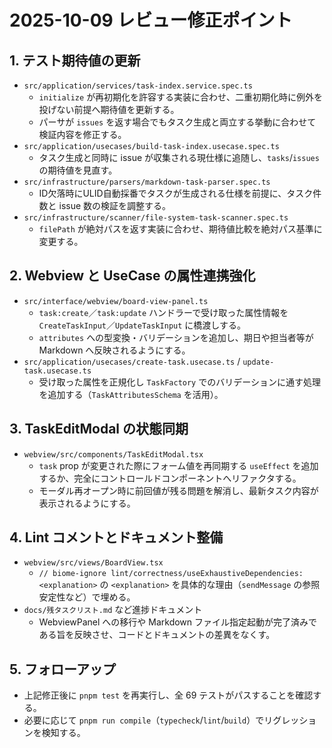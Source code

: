# 2025-10-09 レビュー修正ポイント

## 1. テスト期待値の更新
- `src/application/services/task-index.service.spec.ts`
  - `initialize` が再初期化を許容する実装に合わせ、二重初期化時に例外を投げない前提へ期待値を更新する。
  - パーサが `issues` を返す場合でもタスク生成と両立する挙動に合わせて検証内容を修正する。
- `src/application/usecases/build-task-index.usecase.spec.ts`
  - タスク生成と同時に issue が収集される現仕様に追随し、`tasks`/`issues` の期待値を見直す。
- `src/infrastructure/parsers/markdown-task-parser.spec.ts`
  - ID欠落時にULID自動採番でタスクが生成される仕様を前提に、タスク件数と issue 数の検証を調整する。
- `src/infrastructure/scanner/file-system-task-scanner.spec.ts`
  - `filePath` が絶対パスを返す実装に合わせ、期待値比較を絶対パス基準に変更する。

## 2. Webview と UseCase の属性連携強化
- `src/interface/webview/board-view-panel.ts`
  - `task:create`／`task:update` ハンドラーで受け取った属性情報を `CreateTaskInput`／`UpdateTaskInput` に橋渡しする。
  - `attributes` への型変換・バリデーションを追加し、期日や担当者等が Markdown へ反映されるようにする。
- `src/application/usecases/create-task.usecase.ts` / `update-task.usecase.ts`
  - 受け取った属性を正規化し `TaskFactory` でのバリデーションに通す処理を追加する（`TaskAttributesSchema` を活用）。

## 3. TaskEditModal の状態同期
- `webview/src/components/TaskEditModal.tsx`
  - `task` prop が変更された際にフォーム値を再同期する `useEffect` を追加するか、完全にコントロールドコンポーネントへリファクタする。
  - モーダル再オープン時に前回値が残る問題を解消し、最新タスク内容が表示されるようにする。

## 4. Lint コメントとドキュメント整備
- `webview/src/views/BoardView.tsx`
  - `// biome-ignore lint/correctness/useExhaustiveDependencies: <explanation>` の `<explanation>` を具体的な理由（`sendMessage` の参照安定性など）で埋める。
- `docs/残タスクリスト.md` など進捗ドキュメント
  - WebviewPanel への移行や Markdown ファイル指定起動が完了済みである旨を反映させ、コードとドキュメントの差異をなくす。

## 5. フォローアップ
- 上記修正後に `pnpm test` を再実行し、全 69 テストがパスすることを確認する。
- 必要に応じて `pnpm run compile`（`typecheck`/`lint`/`build`）でリグレッションを検知する。
